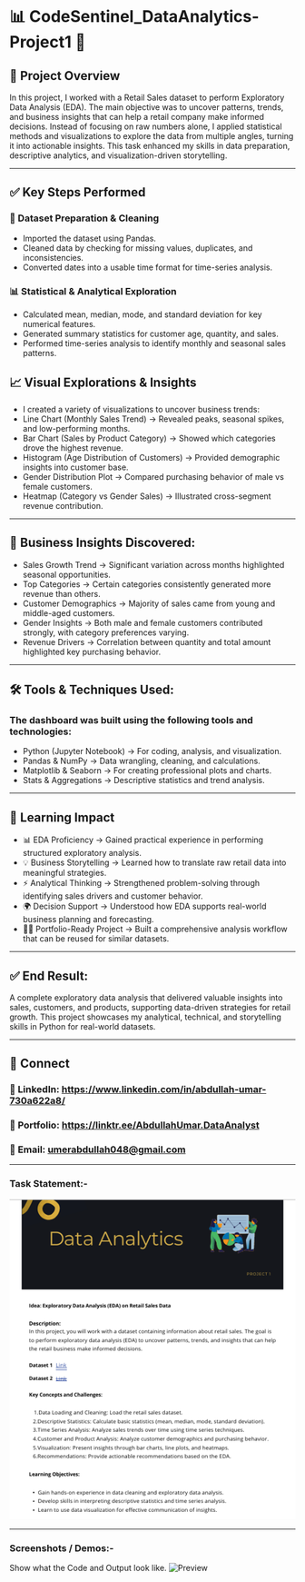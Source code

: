 # 📊 CodeSentinel_DataAnalytics-Project1 🛒

## 🔎 Project Overview
In this project, I worked with a Retail Sales dataset to perform Exploratory Data Analysis (EDA). The main objective was to uncover patterns, trends, and business insights that can help a retail company make informed decisions. Instead of focusing on raw numbers alone, I applied statistical methods and visualizations to explore the data from multiple angles, turning it into actionable insights. This task enhanced my skills in data preparation, descriptive analytics, and visualization-driven storytelling.

--- 


## ✅ Key Steps Performed
### 📂 Dataset Preparation & Cleaning
- Imported the dataset using Pandas.
- Cleaned data by checking for missing values, duplicates, and inconsistencies.
- Converted dates into a usable time format for time-series analysis.
### 📊 Statistical & Analytical Exploration
- Calculated mean, median, mode, and standard deviation for key numerical features.
- Generated summary statistics for customer age, quantity, and sales.
- Performed time-series analysis to identify monthly and seasonal sales patterns.
## 📈 Visual Explorations & Insights
- I created a variety of visualizations to uncover business trends:
- Line Chart (Monthly Sales Trend) → Revealed peaks, seasonal spikes, and low-performing months.
- Bar Chart (Sales by Product Category) → Showed which categories drove the highest revenue.
- Histogram (Age Distribution of Customers) → Provided demographic insights into customer base.
- Gender Distribution Plot → Compared purchasing behavior of male vs female customers.
- Heatmap (Category vs Gender Sales) → Illustrated cross-segment revenue contribution.

---

## 📌 Business Insights Discovered:
- Sales Growth Trend → Significant variation across months highlighted seasonal opportunities.
- Top Categories → Certain categories consistently generated more revenue than others.
- Customer Demographics → Majority of sales came from young and middle-aged customers.
- Gender Insights → Both male and female customers contributed strongly, with category preferences varying.
- Revenue Drivers → Correlation between quantity and total amount highlighted key purchasing behavior.

---

## 🛠 Tools & Techniques Used:
### The dashboard was built using the following tools and technologies:
- Python (Jupyter Notebook) → For coding, analysis, and visualization.
- Pandas & NumPy → Data wrangling, cleaning, and calculations.
- Matplotlib & Seaborn → For creating professional plots and charts.
- Stats & Aggregations → Descriptive statistics and trend analysis.


---

## 🚀 Learning Impact
- 📊 EDA Proficiency → Gained practical experience in performing structured exploratory analysis.
- 💡 Business Storytelling → Learned how to translate raw retail data into meaningful strategies.
- ⚡ Analytical Thinking → Strengthened problem-solving through identifying sales drivers and customer behavior.
- 🌍 Decision Support → Understood how EDA supports real-world business planning and forecasting.
- 🧑‍💻 Portfolio-Ready Project → Built a comprehensive analysis workflow that can be reused for similar datasets.

---

## ✅ End Result: 
A complete exploratory data analysis that delivered valuable insights into sales, customers, and products, supporting data-driven strategies for retail growth. This project showcases my analytical, technical, and storytelling skills in Python for real-world datasets.

---

## 🔗 Connect
### 💼 LinkedIn: https://www.linkedin.com/in/abdullah-umar-730a622a8/
### 💼 Portfolio: https://linktr.ee/AbdullahUmar.DataAnalyst
### 📧 Email: umerabdullah048@gmail.com

---


### Task Statement:-
![Preview](https://github.com/Abdullah321Umar/DataZenixSolutions_DataAnalytics-Project1/blob/main/Task%201.png)


---

### Screenshots / Demos:-
Show what the Code and Output look like.
![Preview](https://github.com/Abdullah321Umar/DataZenixSolutions_DataAnalytics-Project1/blob/main/Project-1(Code%2BOutput).ipynb)
